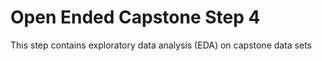 # Open Ended Capstone Step 4
 This step contains exploratory data analysis (EDA) on capstone data sets
